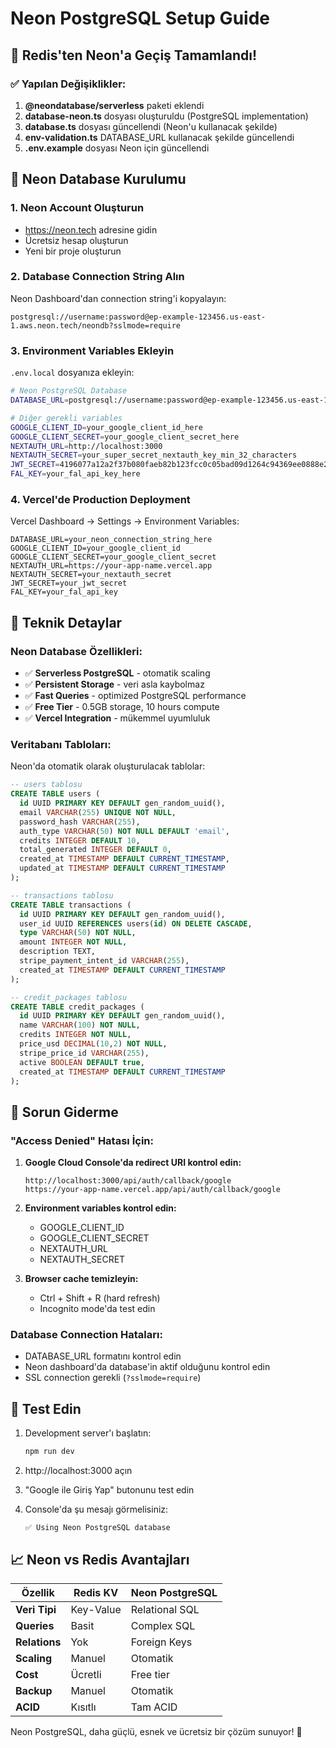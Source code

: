 # Neon PostgreSQL Setup Guide

## 🎯 Redis'ten Neon'a Geçiş Tamamlandı!

### ✅ Yapılan Değişiklikler:

1. **@neondatabase/serverless** paketi eklendi
2. **database-neon.ts** dosyası oluşturuldu (PostgreSQL implementation)
3. **database.ts** dosyası güncellendi (Neon'u kullanacak şekilde)
4. **env-validation.ts** DATABASE_URL kullanacak şekilde güncellendi
5. **.env.example** dosyası Neon için güncellendi

## 🚀 Neon Database Kurulumu

### 1. **Neon Account Oluşturun**
- https://neon.tech adresine gidin
- Ücretsiz hesap oluşturun
- Yeni bir proje oluşturun

### 2. **Database Connection String Alın**
Neon Dashboard'dan connection string'i kopyalayın:
```
postgresql://username:password@ep-example-123456.us-east-1.aws.neon.tech/neondb?sslmode=require
```

### 3. **Environment Variables Ekleyin**

`.env.local` dosyanıza ekleyin:
```bash
# Neon PostgreSQL Database
DATABASE_URL=postgresql://username:password@ep-example-123456.us-east-1.aws.neon.tech/neondb?sslmode=require

# Diğer gerekli variables
GOOGLE_CLIENT_ID=your_google_client_id_here
GOOGLE_CLIENT_SECRET=your_google_client_secret_here
NEXTAUTH_URL=http://localhost:3000
NEXTAUTH_SECRET=your_super_secret_nextauth_key_min_32_characters
JWT_SECRET=4196077a12a2f37b080faeb82b123fcc0c05bad09d1264c94369ee0888e22854
FAL_KEY=your_fal_api_key_here
```

### 4. **Vercel'de Production Deployment**

Vercel Dashboard → Settings → Environment Variables:
```
DATABASE_URL=your_neon_connection_string_here
GOOGLE_CLIENT_ID=your_google_client_id
GOOGLE_CLIENT_SECRET=your_google_client_secret
NEXTAUTH_URL=https://your-app-name.vercel.app
NEXTAUTH_SECRET=your_nextauth_secret
JWT_SECRET=your_jwt_secret
FAL_KEY=your_fal_api_key
```

## 🔧 Teknik Detaylar

### **Neon Database Özellikleri:**
- ✅ **Serverless PostgreSQL** - otomatik scaling
- ✅ **Persistent Storage** - veri asla kaybolmaz  
- ✅ **Fast Queries** - optimized PostgreSQL performance
- ✅ **Free Tier** - 0.5GB storage, 10 hours compute
- ✅ **Vercel Integration** - mükemmel uyumluluk

### **Veritabanı Tabloları:**
Neon'da otomatik olarak oluşturulacak tablolar:

```sql
-- users tablosu
CREATE TABLE users (
  id UUID PRIMARY KEY DEFAULT gen_random_uuid(),
  email VARCHAR(255) UNIQUE NOT NULL,
  password_hash VARCHAR(255),
  auth_type VARCHAR(50) NOT NULL DEFAULT 'email',
  credits INTEGER DEFAULT 10,
  total_generated INTEGER DEFAULT 0,
  created_at TIMESTAMP DEFAULT CURRENT_TIMESTAMP,
  updated_at TIMESTAMP DEFAULT CURRENT_TIMESTAMP
);

-- transactions tablosu  
CREATE TABLE transactions (
  id UUID PRIMARY KEY DEFAULT gen_random_uuid(),
  user_id UUID REFERENCES users(id) ON DELETE CASCADE,
  type VARCHAR(50) NOT NULL,
  amount INTEGER NOT NULL,
  description TEXT,
  stripe_payment_intent_id VARCHAR(255),
  created_at TIMESTAMP DEFAULT CURRENT_TIMESTAMP
);

-- credit_packages tablosu
CREATE TABLE credit_packages (
  id UUID PRIMARY KEY DEFAULT gen_random_uuid(),
  name VARCHAR(100) NOT NULL,
  credits INTEGER NOT NULL,
  price_usd DECIMAL(10,2) NOT NULL,
  stripe_price_id VARCHAR(255),
  active BOOLEAN DEFAULT true,
  created_at TIMESTAMP DEFAULT CURRENT_TIMESTAMP
);
```

## 🐛 Sorun Giderme

### **"Access Denied" Hatası İçin:**

1. **Google Cloud Console'da redirect URI kontrol edin:**
   ```
   http://localhost:3000/api/auth/callback/google
   https://your-app-name.vercel.app/api/auth/callback/google
   ```

2. **Environment variables kontrol edin:**
   - GOOGLE_CLIENT_ID
   - GOOGLE_CLIENT_SECRET  
   - NEXTAUTH_URL
   - NEXTAUTH_SECRET

3. **Browser cache temizleyin:**
   - Ctrl + Shift + R (hard refresh)
   - Incognito mode'da test edin

### **Database Connection Hataları:**
- DATABASE_URL formatını kontrol edin
- Neon dashboard'da database'in aktif olduğunu kontrol edin
- SSL connection gerekli (`?sslmode=require`)

## 🎉 Test Edin

1. Development server'ı başlatın:
   ```bash
   npm run dev
   ```

2. http://localhost:3000 açın

3. "Google ile Giriş Yap" butonunu test edin

4. Console'da şu mesajı görmelisiniz:
   ```
   ✅ Using Neon PostgreSQL database
   ```

## 📈 Neon vs Redis Avantajları

| Özellik | Redis KV | Neon PostgreSQL |
|---------|----------|-----------------|
| **Veri Tipi** | Key-Value | Relational SQL |
| **Queries** | Basit | Complex SQL |
| **Relations** | Yok | Foreign Keys |
| **Scaling** | Manuel | Otomatik |
| **Cost** | Ücretli | Free tier |
| **Backup** | Manuel | Otomatik |
| **ACID** | Kısıtlı | Tam ACID |

Neon PostgreSQL, daha güçlü, esnek ve ücretsiz bir çözüm sunuyor! 🚀